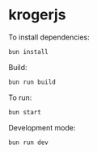 # krogerjs

To install dependencies:

```bash
bun install
```

Build:

```bash
bun run build
```

To run:

```bash
bun start
```

Development mode:

```bash
bun run dev
```
